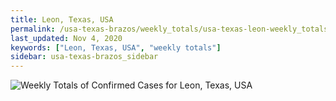 ```yaml
---
title: Leon, Texas, USA
permalink: /usa-texas-brazos/weekly_totals/usa-texas-leon-weekly_totals.html
last_updated: Nov 4, 2020
keywords: ["Leon, Texas, USA", "weekly totals"]
sidebar: usa-texas-brazos_sidebar
---
```


![Weekly Totals of Confirmed Cases for Leon, Texas, USA](/covid_tracker/images/graphs/usa-texas-leon-weekly_totals_graph.png)
